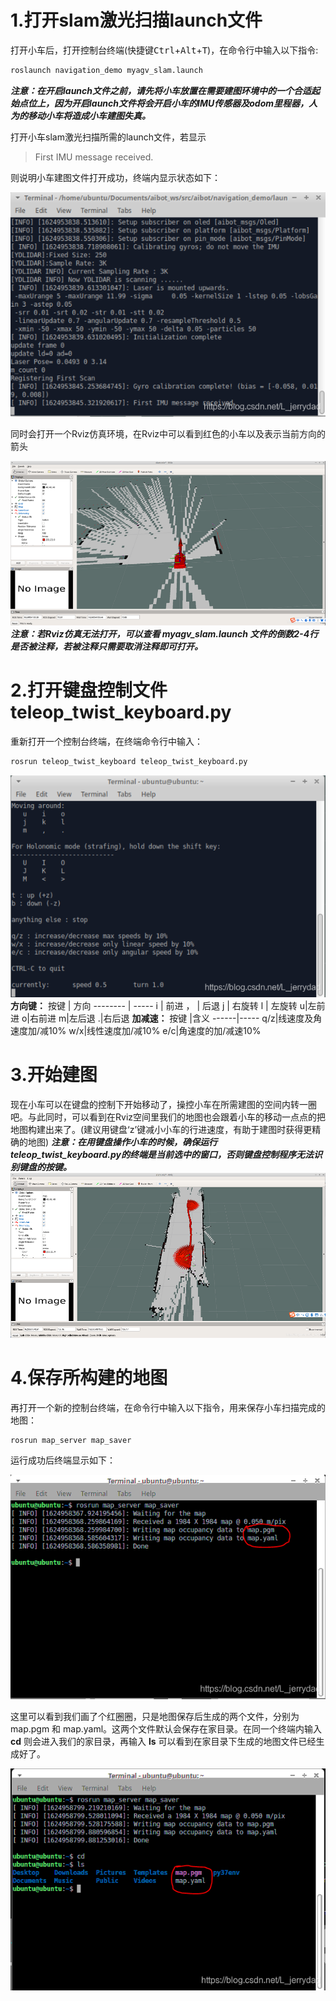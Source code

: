 ﻿# 1.打开slam激光扫描launch文件

打开小车后，打开控制台终端(快捷键<kbd>Ctrl</kbd>+<kbd>Alt</kbd>+<kbd>T</kbd>)，在命令行中输入以下指令:
```bash
roslaunch navigation_demo myagv_slam.launch 
```
***注意：在开启launch文件之前，请先将小车放置在需要建图环境中的一个合适起始点位上，因为开启launch文件将会开启小车的IMU传感器及odom里程器，人为的移动小车将造成小车建图失真。***

打开小车slam激光扫描所需的launch文件，若显示

> First IMU message received.

则说明小车建图文件打开成功，终端内显示状态如下：

![建图文件成功打开](./image/小车建图/建图终端.png)

同时会打开一个Rviz仿真环境，在Rviz中可以看到红色的小车以及表示当前方向的箭头

![建图Rviz](./image/小车建图/建图rviz.png)
***注意：若Rviz仿真无法打开，可以查看 myagv_slam.launch 文件的倒数2-4行是否被注释，若被注释只需要取消注释即可打开。***

# 2.打开键盘控制文件teleop_twist_keyboard.py

重新打开一个控制台终端，在终端命令行中输入：

```bash
rosrun teleop_twist_keyboard teleop_twist_keyboard.py 
```
![键盘控制终端](./image/小车建图/键盘控制终端.png)
**方向键：**
按键    | 方向
-------- | -----
i  | 前进
，  | 后退
j | 右旋转
l | 左旋转
u|左前进
o|右前进
m|左后退
.|右后退
**加减速：**
按键 |含义
------|-----
q/z|线速度及角速度加/减10%
w/x|线性速度加/减10%
e/c|角速度的加/减速10%

# 3.开始建图
现在小车可以在键盘的控制下开始移动了，操控小车在所需建图的空间内转一圈吧。与此同时，可以看到在Rviz空间里我们的地图也会跟着小车的移动一点点的把地图构建出来了。(建议用键盘‘z’键减小小车的行进速度，有助于建图时获得更精确的地图)
***注意：在用键盘操作小车的时候，确保运行teleop_twist_keyboard.py的终端是当前选中的窗口，否则键盘控制程序无法识别键盘的按键。***
![建图轨迹Rviz](./image/小车建图/建图轨迹rviz.png)

# 4.保存所构建的地图
再打开一个新的控制台终端，在命令行中输入以下指令，用来保存小车扫描完成的地图：
```c
rosrun map_server map_saver 
```
运行成功后终端显示如下：

![地图文件](./image/小车建图/地图文件.png)

这里可以看到我们画了个红圈圈，只是地图保存后生成的两个文件，分别为 map.pgm 和 map.yaml。这两个文件默认会保存在家目录。在同一个终端内输入 **cd** 则会进入我们的家目录，再输入 **ls** 可以看到在家目录下生成的地图文件已经生成好了。

![家目录地图文件](./image/小车建图/家目录地图文件.png)


